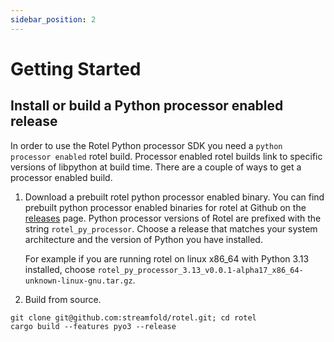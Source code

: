 ```yaml
---
sidebar_position: 2
---
```


# Getting Started

## Install or build a Python processor enabled release

In order to use the Rotel Python processor SDK you need a `python processor enabled` rotel build. Processor enabled rotel builds link to specific versions of libpython at build time. There are a couple of ways to get a processor enabled build.

1. Download a prebuilt rotel python processor enabled binary. You can find prebuilt python processor enabled binaries for rotel at Github on the [releases](https://github.com/streamfold/rotel/releases) page. Python processor versions of Rotel are prefixed with the string `rotel_py_processor`. Choose a release that matches your system architecture and the version of Python you have installed. 

    For example if you are running rotel on linux x86_64 with Python 3.13 installed, choose `rotel_py_processor_3.13_v0.0.1-alpha17_x86_64-unknown-linux-gnu.tar.gz`.

2. Build from source.
```
git clone git@github.com:streamfold/rotel.git; cd rotel
cargo build --features pyo3 --release
```

